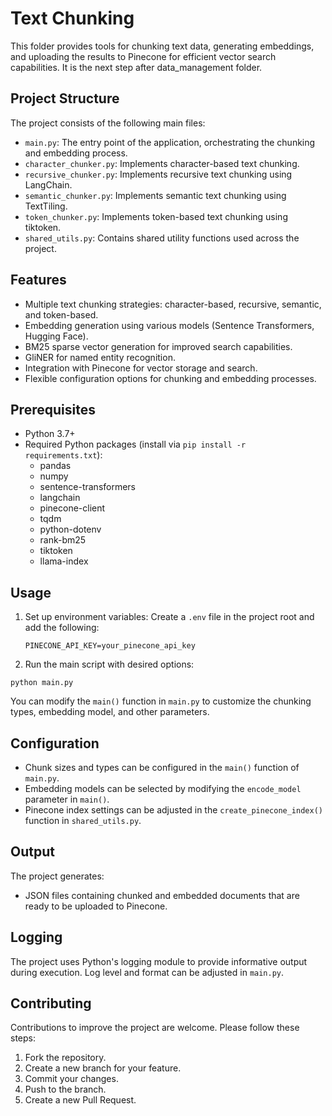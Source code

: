 # Text Chunking

This folder provides tools for chunking text data, generating embeddings, and uploading the results to Pinecone for efficient vector search capabilities. It is the next step after data_management folder.

## Project Structure

The project consists of the following main files:

- `main.py`: The entry point of the application, orchestrating the chunking and embedding process.
- `character_chunker.py`: Implements character-based text chunking.
- `recursive_chunker.py`: Implements recursive text chunking using LangChain.
- `semantic_chunker.py`: Implements semantic text chunking using TextTiling.
- `token_chunker.py`: Implements token-based text chunking using tiktoken.
- `shared_utils.py`: Contains shared utility functions used across the project.

## Features

- Multiple text chunking strategies: character-based, recursive, semantic, and token-based.
- Embedding generation using various models (Sentence Transformers, Hugging Face).
- BM25 sparse vector generation for improved search capabilities.
- GliNER for named entity recognition.
- Integration with Pinecone for vector storage and search.
- Flexible configuration options for chunking and embedding processes.

## Prerequisites

- Python 3.7+
- Required Python packages (install via `pip install -r requirements.txt`):
  - pandas
  - numpy
  - sentence-transformers
  - langchain
  - pinecone-client
  - tqdm
  - python-dotenv
  - rank-bm25
  - tiktoken
  - llama-index

## Usage

1. Set up environment variables:
   Create a `.env` file in the project root and add the following:
   ```
   PINECONE_API_KEY=your_pinecone_api_key
   ```

2. Run the main script with desired options:

```
python main.py
```

You can modify the `main()` function in `main.py` to customize the chunking types, embedding model, and other parameters.

## Configuration

- Chunk sizes and types can be configured in the `main()` function of `main.py`.
- Embedding models can be selected by modifying the `encode_model` parameter in `main()`.
- Pinecone index settings can be adjusted in the `create_pinecone_index()` function in `shared_utils.py`.

## Output

The project generates:
- JSON files containing chunked and embedded documents that are ready to be uploaded to Pinecone.

## Logging

The project uses Python's logging module to provide informative output during execution. Log level and format can be adjusted in `main.py`.

## Contributing

Contributions to improve the project are welcome. Please follow these steps:

1. Fork the repository.
2. Create a new branch for your feature.
3. Commit your changes.
4. Push to the branch.
5. Create a new Pull Request.